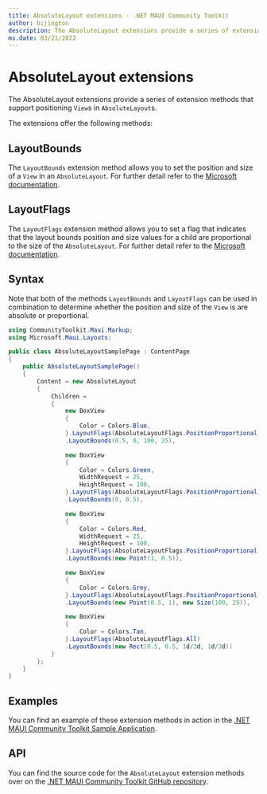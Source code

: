 ```yaml
---
title: AbsoluteLayout extensions - .NET MAUI Community Toolkit
author: bijington
description: The AbsoluteLayout extensions provide a series of extension methods that support positioning Views in AbsoluteLayouts.
ms.date: 03/21/2022
---
```


# AbsoluteLayout extensions

The AbsoluteLayout extensions provide a series of extension methods that support positioning `View`s in `AbsoluteLayout`s.

The extensions offer the following methods:

## LayoutBounds

The `LayoutBounds` extension method allows you to set the position and size of a `View` in an `AbsoluteLayout`. For further detail refer to the [Microsoft documentation](/dotnet/maui/user-interface/layouts/absolutelayout#position-and-size-children).

## LayoutFlags

The `LayoutFlags` extension method allows you to set a flag that indicates that the layout bounds position and size values for a child are proportional to the size of the `AbsoluteLayout`. For further detail refer to the [Microsoft documentation](/dotnet/maui/user-interface/layouts/absolutelayout#proportional-positioning-and-sizing).

## Syntax

Note that both of the methods `LayoutBounds` and `LayoutFlags` can be used in combination to determine whether the position and size of the `View` is are absolute or proportional.

```csharp
using CommunityToolkit.Maui.Markup;
using Microsoft.Maui.Layouts;

public class AbsoluteLayoutSamplePage : ContentPage
{
    public AbsoluteLayoutSamplePage()
    {
        Content = new AbsoluteLayout
        {
            Children =
            {
                new BoxView
                {
                    Color = Colors.Blue,
                }.LayoutFlags(AbsoluteLayoutFlags.PositionProportional)
                .LayoutBounds(0.5, 0, 100, 25),

                new BoxView
                {
                    Color = Colors.Green,
                    WidthRequest = 25,
                    HeightRequest = 100,
                }.LayoutFlags(AbsoluteLayoutFlags.PositionProportional)
                .LayoutBounds(0, 0.5),

                new BoxView
                {
                    Color = Colors.Red,
                    WidthRequest = 25,
                    HeightRequest = 100,
                }.LayoutFlags(AbsoluteLayoutFlags.PositionProportional)
                .LayoutBounds(new Point(1, 0.5)),

                new BoxView
                {
                    Color = Colors.Grey,
                }.LayoutFlags(AbsoluteLayoutFlags.PositionProportional)
                .LayoutBounds(new Point(0.5, 1), new Size(100, 25)),

                new BoxView
                {
                    Color = Colors.Tan,
                }.LayoutFlags(AbsoluteLayoutFlags.All)
                .LayoutBounds(new Rect(0.5, 0.5, 1d/3d, 1d/3d))
            }
        };
    }
}
```

## Examples

You can find an example of these extension methods in action in the [.NET MAUI Community Toolkit Sample Application](https://github.com/CommunityToolkit/Maui.Markup/blob/main/samples/CommunityToolkit.Maui.Markup.Sample/Pages/AbsoluteLayoutSamplePage.cs).

## API

You can find the source code for the `AbsoluteLayout` extension methods over on the [.NET MAUI Community Toolkit GitHub repository](https://github.com/CommunityToolkit/Maui.Markup/blob/main/src/CommunityToolkit.Maui.Markup/AbsoluteLayoutExtensions.cs).


